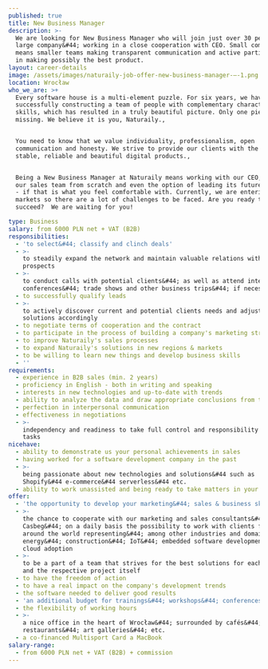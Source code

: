 ```yaml
---
published: true
title: New Business Manager
description: >-
  We are looking for New Business Manager who will join just over 30 people
  large company&#44; working in a close cooperation with CEO. Small company
  means smaller teams making transparent communication and active participation
  in making possibly the best product.
layout: career-details
image: /assets/images/naturaily-job-offer-new-business-manager-–-1.png
location: Wrocław
who_we_are: >+
  Every software house is a multi-element puzzle. For six years, we have been
  successfully constructing a team of people with complementary characters and
  skills, which has resulted in a truly beautiful picture. Only one piece is
  missing. We believe it is you, Naturaily.,


  You need to know that we value individuality, professionalism, open
  communication and honesty. We strive to provide our clients with the best,
  stable, reliable and beautiful digital products.,


  Being a New Business Manager at Naturaily means working with our CEO, building
  our sales team from scratch and even the option of leading its future members
  - if that is what you feel comfortable with. Currently, we are entering new
  markets so there are a lot of challenges to be faced. Are you ready to help us
  succeed?  We are waiting for you!

type: Business
salary: from 6000 PLN net + VAT (B2B)
responsibilities:
  - 'to select&#44; classify and clinch deals'
  - >-
    to steadily expand the network and maintain valuable relations with
    prospects
  - >-
    to conduct calls with potential clients&#44; as well as attend international
    conferences&#44; trade shows and other business trips&#44; if necessary
  - to successfully qualify leads
  - >-
    to actively discover current and potential clients needs and adjust
    solutions accordingly
  - to negotiate terms of cooperation and the contract
  - to participate in the process of building a company's marketing strategy
  - to improve Naturaily's sales processes
  - to expand Naturaily's solutions in new regions & markets
  - to be willing to learn new things and develop business skills
  - ''
requirements:
  - experience in B2B sales (min. 2 years)
  - proficiency in English - both in writing and speaking
  - interests in new technologies and up-to-date with trends
  - ability to analyze the data and draw appropriate conclusions from them
  - perfection in interpersonal communication
  - effectiveness in negotiations
  - >-
    independency and readiness to take full control and responsibility over your
    tasks
nicehave:
  - ability to demonstrate us your personal achievements in sales
  - having worked for a software development company in the past
  - >-
    being passionate about new technologies and solutions&#44 such as
    Shopify&#44 e-commerce&#44 serverless&#44 etc.
  - ability to work unassisted and being ready to take matters in your hands
offer:
  - 'the opportunity to develop your marketing&#44; sales & business skills'
  - >-
    the chance to cooperate with our marketing and sales consultants&#44;
    Casbeg&#44; on a daily basis the possibility to work with clients from
    around the world representing&#44; among other industries and domains:
    energy&#44; construction&#44; IoT&#44; embedded software development&#44;
    cloud adoption
  - >-
    to be a part of a team that strives for the best solutions for each client
    and the respective project itself
  - to have the freedom of action
  - to have a real impact on the company's development trends
  - the software needed to deliver good results
  - 'an additional budget for trainings&#44; workshops&#44; conferences&#44; etc.'
  - the flexibility of working hours
  - >-
    a nice office in the heart of Wrocław&#44; surrounded by cafés&#44;
    restaurants&#44; art galleries&#44; etc.
  - a co-financed Multisport Card a MacBook
salary-range:
  - from 6000 PLN net + VAT (B2B) + commission
---
```


